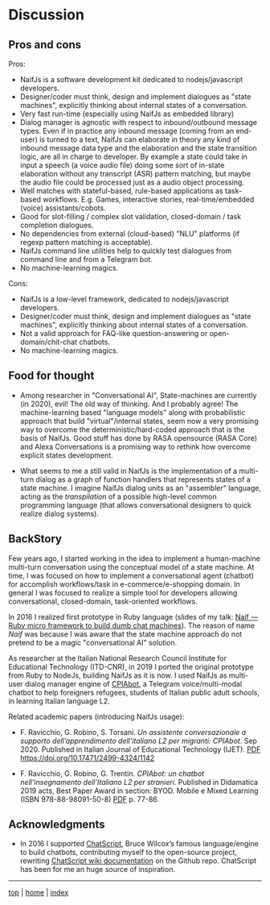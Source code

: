 # Discussion

## Pros and cons

Pros:

- NaifJs is a software development kit dedicated to nodejs/javascript developers.
- Designer/coder must think, design and implement dialogues as "state machines",
  explicitly thinking about internal states of a conversation. 
- Very fast run-time (especially using NaifJs as embedded library)
- Dialog manager is agnostic with respect to inbound/outbound message types.
  Even if in practice any inbound message (coming from an end-user) is turned to a text, 
  NaifJs can elaborate in theory any kind of inbound message data type 
  and the elaboration and the state transition logic, are all in charge to developer. 
  By example a state could take in input a speech (a voice audio file) 
  doing some sort of in-state elaboration without any transcript (ASR) pattern matching,
  but maybe the audio file could be processed just as a audio object processing. 
- Well matches with stateful-based, rule-based applications as task-based workflows.
  E.g. Games, interactive stories, real-time/embedded (voice) assistants/cobots.
- Good for slot-filling / complex slot validation, closed-domain / task completion dialogues.
- No dependencies from external (cloud-based) "NLU" platforms (if regexp pattern matching is acceptable).
- NaifJs command line utilities help to quickly test dialogues from command line and from a Telegram bot.
- No machine-learning magics.

Cons:

- NaifJs is a low-level framework, dedicated to nodejs/javascript developers.
- Designer/coder must think, design and implement dialogues as "state machines",
  explicitly thinking about internal states of a conversation. 
- Not a valid approach for FAQ-like question-answering or open-domain/chit-chat chatbots. 
- No machine-learning magics.


## Food for thought

- Among researcher in "Conversational AI", State-machines are currently (in 2020), evil! 
  The old way of thinking. And I probably agree!
  The machine-learning based "language models" along with probabilistic approach that build "virtual"/internal states, 
  seem now a very promising way to overcome the deterministic/hard-coded approach that is the basis of NaifJs. 
  Good stuff has done by RASA opensource (RASA Core) 
  and Alexa Conversations is a promising way to rethink how overcome explicit states development. 

- What seems to me a still valid in NaifJs is the implementation of a multi-turn dialog 
  as a graph of function handlers that represents states of a state machine. 
  I imagine NaifJs dialog units as an "assembler" language, 
  acting as the *transpilation* of a possible high-level common programming language 
  (that allows conversational designers to quick realize dialog systems). 



## BackStory

Few years ago, I started working in the idea to implement a human-machine multi-turn conversation using the conceptual model of a state machine.
At time, I was focused on how to implement a conversational agent (chatbot) for accomplish workflows/task in e-commerce/e-shopping domain. 
In general I was focused to realize a simple tool for developers allowing conversational, closed-domain, task-oriented workflows.

In 2016 I realized first prototype in Ruby language 
(slides of my talk: [Naif — Ruby micro framework to build dumb chat machines](https://convcomp.it/naif-ruby-micro-framework-to-build-dumb-chat-machines-5c552a8c8f7e#.exp91nt72)). The reason of name *Naif* was because I was aware that the state machine approach do not pretend to be a magic "conversational AI" solution.


As researcher at the Italian National Research Council Institute for Educational Technology (ITD-CNR), 
in 2019 I ported the original prototype from Ruby to NodeJs, building NaifJs as it is now. 
I used NaifJs as multi-user dialog manager engine of [CPIAbot](https://www.itd.cnr.it/Progetti_Rispo1.php?PROGETTO=1193), 
a Telegram voice/multi-modal chatbot to help foreigners refugees, students of Italian public adult schools, in learning Italian language L2.

Related academic papers (introducing NaifJs usage):

- F. Ravicchio, G. Robino, S. Torsani.
  *Un assistente conversazionale a supporto dell’apprendimento dell’italiano L2 per migranti: CPIAbot*. Sep 2020. 
  Published in Italian Journal of Educational Technology (IJET). [PDF](https://ijet.itd.cnr.it/article/view/1142/1081) https://doi.org/10.17471/2499-4324/1142

- F. Ravicchio, G. Robino, G. Trentin.
  *CPIAbot: un chatbot nell’insegnamento dell’Italiano L2 per stranieri*. 
  Published in Didamatica 2019 acts, Best Paper Award in section: BYOD. Mobile e Mixed Learning (ISBN 978-88-98091-50-8) [PDF](https://www.aicanet.it/didamatica2019/atti-2019) p. 77-86.


## Acknowledgments

- In 2016 I supported [ChatScript](https://github.com/ChatScript/ChatScript), 
  Bruce Wilcox’s famous language/engine to build chatbots, contributing myself to the open-source project, 
  rewriting [ChatScript wiki documentation](https://github.com/ChatScript/ChatScript/tree/master/WIKI) on the Github repo.
  ChatScript has been for me an huge source of inspiration.


---

[top](#) | [home](../README.md) | [index](index.md)
